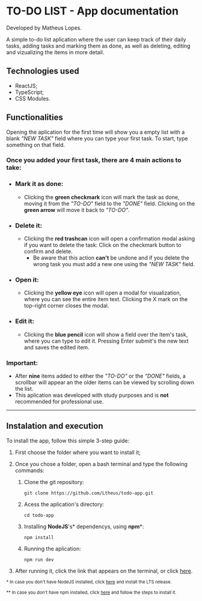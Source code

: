 # TO-DO LIST - App documentation
Developed by Matheus Lopes.

A simple to-do list aplication where the user can keep track of their daily tasks, adding tasks and marking them as done, as well as deleting, editing and vizualizing the items in more detail.


## Technologies used
   - ReactJS;
   - TypeScript;
   - CSS Modules.

## Functionalities
Opening the aplication for the first time will show you a empty list with a blank *"NEW TASK"* field where you can type your first task. To start, type something on that field.

### Once you added your first task, there are 4 main actions to take:
 - ### Mark it as done:
    - Clicking the **green checkmark** icon will mark the task as done, moving it from the *"TO-DO"* field to the *"DONE"* field. Clicking on the **green arrow** will move it back to *"TO-DO"*.
 - ### Delete it:
    - Clicking the **red trashcan** icon will open a confirmation modal asking if you want to delete the task: Click on the checkmark button to confirm and delete.
      - Be aware that this action **can't** be undone and if you delete the wrong task you must add a new one using the *"NEW TASK"* field.
 - ### Open it:
   - Clicking the **yellow eye** icon will open a modal for visualization, where you can see the entire item text. Clicking the X mark on the top-right corner closes the modal.
 - ### Edit it:
   - Clicking the **blue pencil** icon will show a field over the item's task, where you can type to edit it. Pressing Enter submit's the new text and saves the edited item.
### Important:
 - After **nine** items added to either the *"TO-DO"* or the *"DONE"* fields, a scrollbar will appear an the older items can be viewed by scrolling down the list.
 - This aplication was developed with study purposes and is **not** recommended for professional use.

---

## Instalation and execution
To install the app, follow this simple 3-step guide:
   
1. First choose the folder where you want to install it;
2. Once you chose a folder, open a bash terminal and type the following commands:
   
   1. Clone the git repository:

      `git clone https://github.com/Ltheus/todo-app.git`
   
   2. Acess the aplication's directory: 

      `cd todo-app`
   
   3. Installing **NodeJS**'s\* dependencys, using **npm**\*:

      `npm install`

   4. Running the aplication:

      `npm run dev`

3. After running it, click the link that appears on the terminal, or click [here](http://localhost:5173/).
 
 <sub>\* In case you don't have NodeJS installed, click [here](https://nodejs.org/en/download/current) and install the LTS release.</sub>
 
 <sup>\** In case you don't have npm installed, click [here](https://www.npmjs.com/package/npm) and follow the steps to install it.
</sup>
